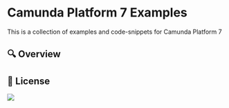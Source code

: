 Camunda Platform 7 Examples
===========================

This is a collection of examples and code-snippets for Camunda Platform 7 

## :mag: Overview



## :key: License
[![](https://img.shields.io/github/license/viadee/camunda-platform-7-examples)](https://github.com/viadee/camunda-platform-7-examples/blob/main/LICENSE)
